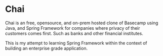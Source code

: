 # Chai 
Chai is an free, opensource, and on-prem hosted clone of Basecamp using Java, and Spring Framework for companies where privacy of their customers comes first. Such as banks and other financial institutes.

This is my attempt to learning Spring Framework within the context of building an enterprise grade application.

